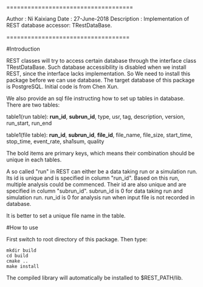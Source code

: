 ====================================

Author : Ni Kaixiang
Date : 27-June-2018
Description : Implementation of REST database accessor: TRestDataBase. 

===================================

#Introduction

REST classes will try to access certain database through the interface class TRestDataBase. 
Such database accessibility is disabled when we install REST, since the interface lacks implementation.
So We need to install this package before we can use database.
The target database of this package is PostgreSQL. Initial code is from Chen Xun.

We also provide an sql file instructing how to set up tables in database. There are two tables:

table1(run table): **run_id**, **subrun_id**, type, usr, tag, description, version, run_start, run_end

table1(file table): **run_id**, **subrun_id**, **file_id**, file_name, file_size, start_time, stop_time, event_rate, sha1sum, quality

The bold items are primary keys, which means their combination should be unique in each tables.

A so called "run" in REST can either be a data taking run or a simulation run. Its id is unique and
is specified in column "run_id". Based on this run, multiple analysis could be commenced. Their id 
are also unique and are specified in column "subrun_id". subrun_id is 0 for data taking run and 
simulation run. run_id is 0 for analysis run when input file is not recorded in database. 

It is better to set a unique file name in the table. 

#How to use

First switch to root directory of this package. Then type:

`mkdir build`  
`cd build`  
`cmake ..`  
`make install`  

The compiled library will automatically be installed to $REST_PATH/lib.

